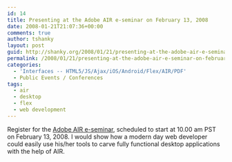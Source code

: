 ```yaml
---
id: 14
title: Presenting at the Adobe AIR e-seminar on February 13, 2008
date: 2008-01-21T21:07:36+00:00
comments: true
author: tshanky
layout: post
guid: http://shanky.org/2008/01/21/presenting-at-the-adobe-air-e-seminar-on-february-13-2008/
permalink: /2008/01/21/presenting-at-the-adobe-air-e-seminar-on-february-13-2008/
categories:
  - 'Interfaces -- HTML5/JS/Ajax/iOS/Android/Flex/AIR/PDF'
  - Public Events / Conferences
tags:
  - air
  - desktop
  - flex
  - web development
---
```

Register for the <a title="Adobe AIR e-seminar" href="http://www.adobe.com/cfusion/event/index.cfm?event=detail&id=648909&loc=en_us" target="_blank">Adobe AIR e-seminar</a>, scheduled to start at 10.00 am PST on February 13, 2008. I would show how a modern day web developer could easily use his/her tools to carve fully functional desktop applications with the help of AIR.